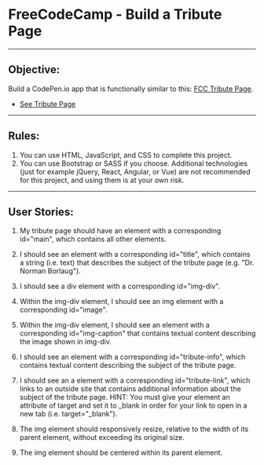# FreeCodeCamp - Build a Tribute Page
---
## Objective:
Build a CodePen.io app that is functionally similar to this: [FCC Tribute Page](https://codepen.io/freeCodeCamp/full/zNqgVx).

* [See Tribute Page](https://stephenowen07.github.io/FreeCodeCamp-Tribute-Page/)

---



## Rules:
1. You can use HTML, JavaScript, and CSS to complete this project. 
2. You can use Bootstrap or SASS if you choose. Additional technologies (just for example jQuery, React, Angular, or Vue) are not recommended for this project, and using them is at your own risk. 
---

## User Stories:

1. My tribute page should have an element with a corresponding id="main", which contains all other elements.
   
2. I should see an element with a corresponding id="title", which contains a string (i.e. text) that describes the subject of the tribute page (e.g. "Dr. Norman Borlaug").

3. I should see a div element with a corresponding id="img-div".

4. Within the img-div element, I should see an img element with a corresponding id="image".

5. Within the img-div element, I should see an element with a corresponding id="img-caption" that contains textual content describing the image shown in img-div.

6. I should see an element with a corresponding id="tribute-info", which contains textual content describing the subject of the tribute page.

7. I should see an a element with a corresponding id="tribute-link", which links to an outside site that contains additional information about the subject of the tribute page. HINT: You must give your element an attribute of target and set it to _blank in order for your link to open in a new tab (i.e. target="_blank").

8. The img element should responsively resize, relative to the width of its parent element, without exceeding its original size.

9. The img element should be centered within its parent element.
